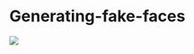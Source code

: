 # Generating-fake-faces

![](https://user-images.githubusercontent.com/28730618/132847795-2deaa066-19cc-42bf-82cc-894260886d7a.PNG)
